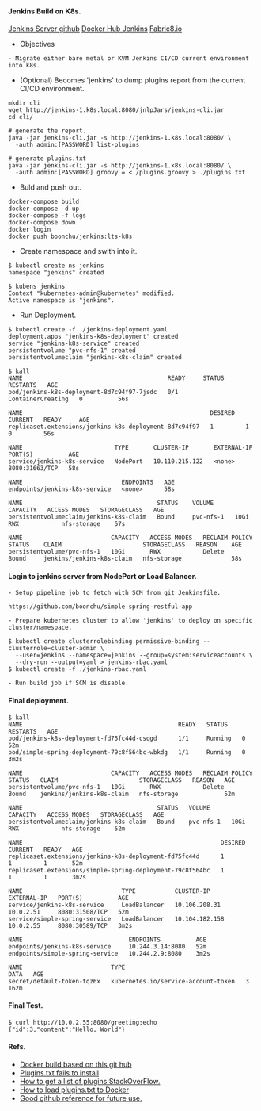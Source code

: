 #### Jenkins Build on K8s.

[Jenkins Server github](https://github.com/jenkinsci/jenkins)
[Docker Hub Jenkins](https://hub.docker.com/_/jenkins/)
[Fabric8.io](http://fabric8.io/)

- Objectives
```
- Migrate either bare metal or KVM Jenkins CI/CD current environment into k8s.
```

- (Optional) Becomes 'jenkins' to dump plugins report from the current CI/CD environment.
```
mkdir cli
wget http://jenkins-1.k8s.local:8080/jnlpJars/jenkins-cli.jar
cd cli/

# generate the report.
java -jar jenkins-cli.jar -s http://jenkins-1.k8s.local:8080/ \
  -auth admin:[PASSWORD] list-plugins 

# generate plugins.txt
java -jar jenkins-cli.jar -s http://jenkins-1.k8s.local:8080/ \
  -auth admin:[PASSWORD] groovy = <./plugins.groovy > ./plugins.txt
```

- Buld and push out.
```
docker-compose build
docker-compose -d up
docker-compose -f logs
docker-compose down
docker login
docker push boonchu/jenkins:lts-k8s
```

- Create namespace and swith into it.
```
$ kubectl create ns jenkins
namespace "jenkins" created

$ kubens jenkins
Context "kubernetes-admin@kubernetes" modified.
Active namespace is "jenkins".
```

- Run Deployment.
```
$ kubectl create -f ./jenkins-deployment.yaml
deployment.apps "jenkins-k8s-deployment" created
service "jenkins-k8s-service" created
persistentvolume "pvc-nfs-1" created
persistentvolumeclaim "jenkins-k8s-claim" created

$ kall
NAME                                         READY     STATUS              RESTARTS   AGE
pod/jenkins-k8s-deployment-8d7c94f97-7jsdc   0/1       ContainerCreating   0          56s

NAME                                                     DESIRED   CURRENT   READY     AGE
replicaset.extensions/jenkins-k8s-deployment-8d7c94f97   1         1         0         56s

NAME                          TYPE       CLUSTER-IP       EXTERNAL-IP   PORT(S)          AGE
service/jenkins-k8s-service   NodePort   10.110.215.122   <none>        8080:31663/TCP   58s

NAME                            ENDPOINTS   AGE
endpoints/jenkins-k8s-service   <none>      58s

NAME                                      STATUS    VOLUME      CAPACITY   ACCESS MODES   STORAGECLASS   AGE
persistentvolumeclaim/jenkins-k8s-claim   Bound     pvc-nfs-1   10Gi       RWX            nfs-storage    57s

NAME                         CAPACITY   ACCESS MODES   RECLAIM POLICY   STATUS    CLAIM                       STORAGECLASS   REASON    AGE
persistentvolume/pvc-nfs-1   10Gi       RWX            Delete           Bound     jenkins/jenkins-k8s-claim   nfs-storage              58s
```

#### Login to jenkins server from NodePort or Load Balancer.
```
- Setup pipeline job to fetch with SCM from git Jenkinsfile.

https://github.com/boonchu/simple-spring-restful-app

- Prepare kubernetes cluster to allow 'jenkins' to deploy on specific cluster/namespace.

$ kubectl create clusterrolebinding permissive-binding --clusterrole=cluster-admin \
  --user=jenkins --namespace=jenkins --group=system:serviceaccounts \
  --dry-run --output=yaml > jenkins-rbac.yaml
$ kubectl create -f ./jenkins-rbac.yaml

- Run build job if SCM is disable.
```

#### Final deployment.
```
$ kall
NAME                                            READY   STATUS    RESTARTS   AGE
pod/jenkins-k8s-deployment-fd75fc44d-csqgd      1/1     Running   0          52m
pod/simple-spring-deployment-79c8f564bc-wbkdg   1/1     Running   0          3m2s

NAME                         CAPACITY   ACCESS MODES   RECLAIM POLICY   STATUS   CLAIM                       STORAGECLASS   REASON   AGE
persistentvolume/pvc-nfs-1   10Gi       RWX            Delete           Bound    jenkins/jenkins-k8s-claim   nfs-storage             52m

NAME                                      STATUS   VOLUME      CAPACITY   ACCESS MODES   STORAGECLASS   AGE
persistentvolumeclaim/jenkins-k8s-claim   Bound    pvc-nfs-1   10Gi       RWX            nfs-storage    52m

NAME                                                        DESIRED   CURRENT   READY   AGE
replicaset.extensions/jenkins-k8s-deployment-fd75fc44d      1         1         1       52m
replicaset.extensions/simple-spring-deployment-79c8f564bc   1         1         1       3m2s

NAME                            TYPE           CLUSTER-IP       EXTERNAL-IP   PORT(S)          AGE
service/jenkins-k8s-service     LoadBalancer   10.106.208.31    10.0.2.51     8080:31508/TCP   52m
service/simple-spring-service   LoadBalancer   10.104.182.158   10.0.2.55     8080:30589/TCP   3m2s

NAME                              ENDPOINTS          AGE
endpoints/jenkins-k8s-service     10.244.3.14:8080   52m
endpoints/simple-spring-service   10.244.2.9:8080    3m2s

NAME                         TYPE                                  DATA   AGE
secret/default-token-tqz6x   kubernetes.io/service-account-token   3      162m
````

#### Final Test.
```
$ curl http://10.0.2.55:8080/greeting;echo
{"id":3,"content":"Hello, World"}
```

#### Refs.

- [Docker build based on this git hub](https://github.com/iphayao/jenkins-k8s)
- [Plugins.txt fails to install](https://github.com/jenkinsci/docker/issues/50)
- [How to get a list of plugins:StackOverFlow.](https://stackoverflow.com/questions/9815273/how-to-get-a-list-of-installed-jenkins-plugins-with-name-and-version-pair)
- [How to load plugins.txt to Docker](https://stackoverflow.com/questions/29328278/installing-jenkins-plugins-to-docker-jenkins)
- [Good github reference for future use.](https://github.com/boonchu/docker-flow-stacks)
